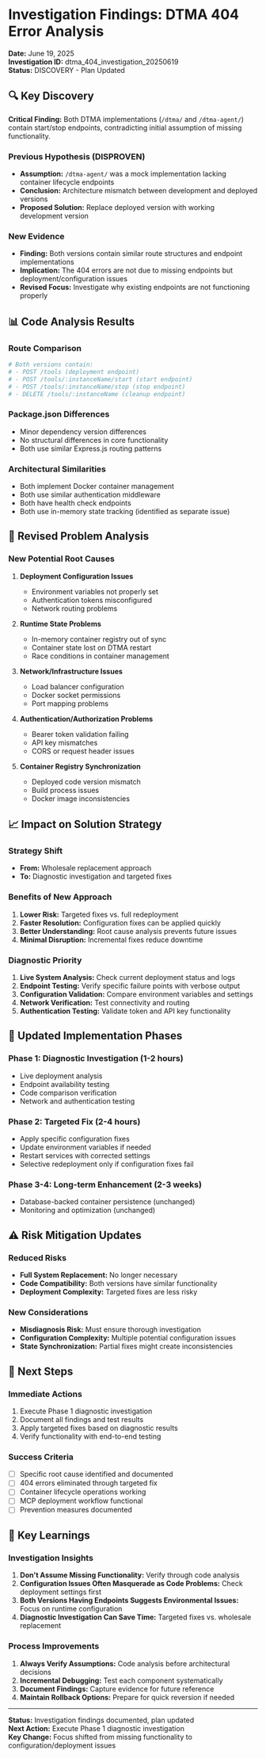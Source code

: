 # Investigation Findings: DTMA 404 Error Analysis

**Date:** June 19, 2025  
**Investigation ID:** dtma_404_investigation_20250619  
**Status:** DISCOVERY - Plan Updated  

## 🔍 Key Discovery

**Critical Finding:** Both DTMA implementations (`/dtma/` and `/dtma-agent/`) contain start/stop endpoints, contradicting initial assumption of missing functionality.

### **Previous Hypothesis (DISPROVEN)**
- **Assumption:** `/dtma-agent/` was a mock implementation lacking container lifecycle endpoints
- **Conclusion:** Architecture mismatch between development and deployed versions
- **Proposed Solution:** Replace deployed version with working development version

### **New Evidence**
- **Finding:** Both versions contain similar route structures and endpoint implementations
- **Implication:** The 404 errors are not due to missing endpoints but deployment/configuration issues
- **Revised Focus:** Investigate why existing endpoints are not functioning properly

## 📊 Code Analysis Results

### **Route Comparison**
```bash
# Both versions contain:
# - POST /tools (deployment endpoint)
# - POST /tools/:instanceName/start (start endpoint) 
# - POST /tools/:instanceName/stop (stop endpoint)
# - DELETE /tools/:instanceName (cleanup endpoint)
```

### **Package.json Differences**
- Minor dependency version differences
- No structural differences in core functionality
- Both use similar Express.js routing patterns

### **Architectural Similarities**
- Both implement Docker container management
- Both use similar authentication middleware
- Both have health check endpoints
- Both use in-memory state tracking (identified as separate issue)

## 🎯 Revised Problem Analysis

### **New Potential Root Causes**

1. **Deployment Configuration Issues**
   - Environment variables not properly set
   - Authentication tokens misconfigured
   - Network routing problems

2. **Runtime State Problems**
   - In-memory container registry out of sync
   - Container state lost on DTMA restart
   - Race conditions in container management

3. **Network/Infrastructure Issues**
   - Load balancer configuration
   - Docker socket permissions
   - Port mapping problems

4. **Authentication/Authorization Problems**
   - Bearer token validation failing
   - API key mismatches
   - CORS or request header issues

5. **Container Registry Synchronization**
   - Deployed code version mismatch
   - Build process issues
   - Docker image inconsistencies

## 📈 Impact on Solution Strategy

### **Strategy Shift**
- **From:** Wholesale replacement approach
- **To:** Diagnostic investigation and targeted fixes

### **Benefits of New Approach**
1. **Lower Risk:** Targeted fixes vs. full redeployment
2. **Faster Resolution:** Configuration fixes can be applied quickly
3. **Better Understanding:** Root cause analysis prevents future issues
4. **Minimal Disruption:** Incremental fixes reduce downtime

### **Diagnostic Priority**
1. **Live System Analysis:** Check current deployment status and logs
2. **Endpoint Testing:** Verify specific failure points with verbose output
3. **Configuration Validation:** Compare environment variables and settings
4. **Network Verification:** Test connectivity and routing
5. **Authentication Testing:** Validate token and API key functionality

## 🔄 Updated Implementation Phases

### **Phase 1: Diagnostic Investigation (1-2 hours)**
- Live deployment analysis
- Endpoint availability testing  
- Code comparison verification
- Network and authentication testing

### **Phase 2: Targeted Fix (2-4 hours)**
- Apply specific configuration fixes
- Update environment variables if needed
- Restart services with corrected settings
- Selective redeployment only if configuration fixes fail

### **Phase 3-4: Long-term Enhancement (2-3 weeks)**
- Database-backed container persistence (unchanged)
- Monitoring and optimization (unchanged)

## ⚠️ Risk Mitigation Updates

### **Reduced Risks**
- **Full System Replacement:** No longer necessary
- **Code Compatibility:** Both versions have similar functionality
- **Deployment Complexity:** Targeted fixes are less risky

### **New Considerations**
- **Misdiagnosis Risk:** Must ensure thorough investigation
- **Configuration Complexity:** Multiple potential configuration issues
- **State Synchronization:** Partial fixes might create inconsistencies

## 📝 Next Steps

### **Immediate Actions**
1. Execute Phase 1 diagnostic investigation
2. Document all findings and test results
3. Apply targeted fixes based on diagnostic results
4. Verify functionality with end-to-end testing

### **Success Criteria**
- [ ] Specific root cause identified and documented
- [ ] 404 errors eliminated through targeted fix
- [ ] Container lifecycle operations working
- [ ] MCP deployment workflow functional
- [ ] Prevention measures documented

## 🎯 Key Learnings

### **Investigation Insights**
1. **Don't Assume Missing Functionality:** Verify through code analysis
2. **Configuration Issues Often Masquerade as Code Problems:** Check deployment settings first
3. **Both Versions Having Endpoints Suggests Environmental Issues:** Focus on runtime configuration
4. **Diagnostic Investigation Can Save Time:** Targeted fixes vs. wholesale replacement

### **Process Improvements**
1. **Always Verify Assumptions:** Code analysis before architectural decisions
2. **Incremental Debugging:** Test each component systematically
3. **Document Findings:** Capture evidence for future reference
4. **Maintain Rollback Options:** Prepare for quick reversion if needed

---

**Status:** Investigation findings documented, plan updated  
**Next Action:** Execute Phase 1 diagnostic investigation  
**Key Change:** Focus shifted from missing functionality to configuration/deployment issues 